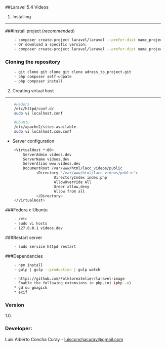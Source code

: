 ##Laravel 5.4 Videos

1) Installing
--------------

###Install project (*recommended*)
```sh
    - composer create-project laravel/laravel --prefer-dist name_project
    - Or download a specific version:
    - composer create-project laravel/laravel --prefer-dist name_project "5.*.*"
``` 

### Cloning the repository
```sh
    - git clone git clone git clone adress_to_project.git
    - php composer self-udpate
    - php composer install
```     
    
2) Creating virtual host
------------------------
```sh
    #Fedora
    /etc/httpd/conf.d/
    sudo vi localhost.conf

    #Ubuntu
    /etc/apache2/sites-available
    sudo vi localhost.com.conf
```
* Server configuration
```sh
    <VirtualHost *:80>
        ServerAdmin videos.dev
        ServerName videos.dev
        ServerAlias www.videos.dev
        DocumentRoot /var/www/html/lacc_videos/public
              <Directory "/var/www/html/lacc_videos/public">
                      DirectoryIndex index.php
                      AllowOverride All
                      Order allow,deny
                      Allow from all
              </Directory>
    </VirtualHost>
```    
###Fedora e Ubuntu
```sh
    - /etc  
    - sudo vi hosts
    - 127.0.0.1 videos.dev
```    
    
###Restart server
```sh    
    - sudo service httpd restart
```

###Dependencies
```sh
    - npm install
    - gulp | gulp --production | gulp watch
```  
```sh
    - https://github.com/Folkloreatelier/laravel-image
    - Enable the following extensions in php.ini (php -m) 
    * gd ou gmagick
    * exif
```    

### Version
1.0.    

### Developer:
Luis Alberto Concha Curay - luisconchacuray@gmail.com    